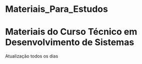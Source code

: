 # Materiais_Para_Estudos
#  Materiais do Curso Técnico em Desenvolvimento de Sistemas
Atualização todos os dias 
